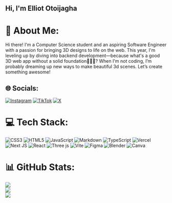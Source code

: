 ## Hi, I'm Elliot Otoijagha

# 💫 About Me:
Hi there! I'm a Computer Science student and an aspiring Software Engineer with a passion for bringing 3D designs to life on the web. This year, I'm leveling up by diving into backend development—because what's a good 3D web app without a solid foundation🤷🏻‍♂️? When I'm not coding, I’m probably dreaming up new ways to make beautiful 3d scenes. Let’s create something awesome!

## 🌐 Socials:
[![Instagram](https://img.shields.io/badge/Instagram-%23E4405F.svg?logo=Instagram&logoColor=white)](https://instagram.com/elly_eroms) [![TikTok](https://img.shields.io/badge/TikTok-%23000000.svg?logo=TikTok&logoColor=white)](https://tiktok.com/@elly_eroms) [![X](https://img.shields.io/badge/X-black.svg?logo=X&logoColor=white)](https://x.com/EllyEroms) 

# 💻 Tech Stack:
![CSS3](https://img.shields.io/badge/css3-%231572B6.svg?style=for-the-badge&logo=css3&logoColor=white) ![HTML5](https://img.shields.io/badge/html5-%23E34F26.svg?style=for-the-badge&logo=html5&logoColor=white) ![JavaScript](https://img.shields.io/badge/javascript-%23323330.svg?style=for-the-badge&logo=javascript&logoColor=%23F7DF1E) ![Markdown](https://img.shields.io/badge/markdown-%23000000.svg?style=for-the-badge&logo=markdown&logoColor=white) ![TypeScript](https://img.shields.io/badge/typescript-%23007ACC.svg?style=for-the-badge&logo=typescript&logoColor=white) ![Vercel](https://img.shields.io/badge/vercel-%23000000.svg?style=for-the-badge&logo=vercel&logoColor=white) ![Next JS](https://img.shields.io/badge/Next-black?style=for-the-badge&logo=next.js&logoColor=white) ![React](https://img.shields.io/badge/react-%2320232a.svg?style=for-the-badge&logo=react&logoColor=%2361DAFB) ![Three js](https://img.shields.io/badge/threejs-black?style=for-the-badge&logo=three.js&logoColor=white) ![Vite](https://img.shields.io/badge/vite-%23646CFF.svg?style=for-the-badge&logo=vite&logoColor=white) ![Figma](https://img.shields.io/badge/figma-%23F24E1E.svg?style=for-the-badge&logo=figma&logoColor=white) ![Blender](https://img.shields.io/badge/blender-%23F5792A.svg?style=for-the-badge&logo=blender&logoColor=white) ![Canva](https://img.shields.io/badge/Canva-%2300C4CC.svg?style=for-the-badge&logo=Canva&logoColor=white)
# 📊 GitHub Stats:
![](https://github-readme-stats.vercel.app/api?username=EllyEroms7&theme=merko&hide_border=false&include_all_commits=false&count_private=false)<br/>
![](https://github-readme-streak-stats.herokuapp.com/?user=EllyEroms7&theme=merko&hide_border=false)<br/>
![](https://github-readme-stats.vercel.app/api/top-langs/?username=EllyEroms7&theme=merko&hide_border=false&include_all_commits=false&count_private=false&layout=compact)







